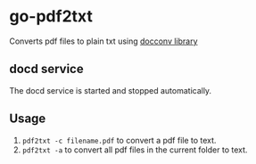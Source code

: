 # go-pdf2txt

Converts pdf files to plain txt using [docconv library](https://github.com/sajari/docconv">)

## docd service
The docd service is started and stopped automatically.

## Usage

1. `pdf2txt -c filename.pdf` to convert a pdf file to text.
2. `pdf2txt -a` to convert all pdf files in the current folder to text.
